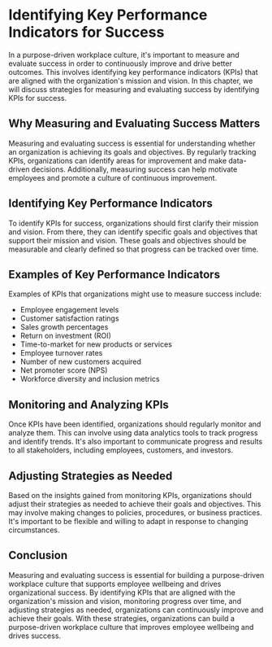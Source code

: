 Identifying Key Performance Indicators for Success
===============================================================================================

In a purpose-driven workplace culture, it's important to measure and evaluate success in order to continuously improve and drive better outcomes. This involves identifying key performance indicators (KPIs) that are aligned with the organization's mission and vision. In this chapter, we will discuss strategies for measuring and evaluating success by identifying KPIs for success.

Why Measuring and Evaluating Success Matters
--------------------------------------------

Measuring and evaluating success is essential for understanding whether an organization is achieving its goals and objectives. By regularly tracking KPIs, organizations can identify areas for improvement and make data-driven decisions. Additionally, measuring success can help motivate employees and promote a culture of continuous improvement.

Identifying Key Performance Indicators
--------------------------------------

To identify KPIs for success, organizations should first clarify their mission and vision. From there, they can identify specific goals and objectives that support their mission and vision. These goals and objectives should be measurable and clearly defined so that progress can be tracked over time.

Examples of Key Performance Indicators
--------------------------------------

Examples of KPIs that organizations might use to measure success include:

* Employee engagement levels
* Customer satisfaction ratings
* Sales growth percentages
* Return on investment (ROI)
* Time-to-market for new products or services
* Employee turnover rates
* Number of new customers acquired
* Net promoter score (NPS)
* Workforce diversity and inclusion metrics

Monitoring and Analyzing KPIs
-----------------------------

Once KPIs have been identified, organizations should regularly monitor and analyze them. This can involve using data analytics tools to track progress and identify trends. It's also important to communicate progress and results to all stakeholders, including employees, customers, and investors.

Adjusting Strategies as Needed
------------------------------

Based on the insights gained from monitoring KPIs, organizations should adjust their strategies as needed to achieve their goals and objectives. This may involve making changes to policies, procedures, or business practices. It's important to be flexible and willing to adapt in response to changing circumstances.

Conclusion
----------

Measuring and evaluating success is essential for building a purpose-driven workplace culture that supports employee wellbeing and drives organizational success. By identifying KPIs that are aligned with the organization's mission and vision, monitoring progress over time, and adjusting strategies as needed, organizations can continuously improve and achieve their goals. With these strategies, organizations can build a purpose-driven workplace culture that improves employee wellbeing and drives success.
